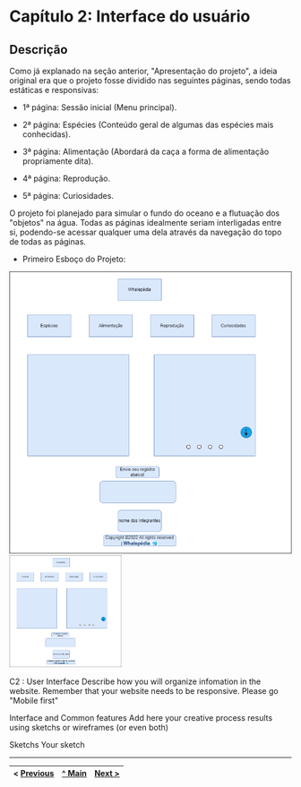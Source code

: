 # Capítulo 2: Interface do usuário

## Descrição


Como já explanado na seção anterior, "Apresentação do projeto", a ideia original era que o projeto fosse dividido nas seguintes páginas, sendo todas estáticas e responsivas:

-  1ª página: Sessão inicial (Menu principal).

-  2ª página: Espécies (Conteúdo geral de algumas das espécies mais conhecidas).
  
-  3ª página: Alimentação (Abordará da caça a forma de alimentação propriamente dita).
  
-  4ª página: Reprodução.
  
-  5ª página: Curiosidades.

 O projeto foi planejado para simular o fundo do oceano e a flutuação dos "objetos" na água. Todas as páginas idealmente seriam interligadas entre si, podendo-se acessar qualquer uma dela através da navegação do topo de todas as páginas. 

* Primeiro Esboço do Projeto: 

![1º Esboço do projeto](imagens/esboço/Esboço_Inicial.drawio.png)
<img src="imagens/esboço/Esboço_Inicial.drawio.png" alt="1º Esboço do projeto" width="200"/>

C2 : User Interface
Describe how you will organize infomation in the website. Remember that your website needs to be responsive. Please go "Mobile first"

Interface and Common features
Add here your creative process results using sketchs or wireframes (or even both)

Sketchs
Your sketch




---

< [Previous](Apresentação_do_projeto.md) | [^ Main](../README.md) | [Next >](Produto.md)
:--- | :---: | ---: 